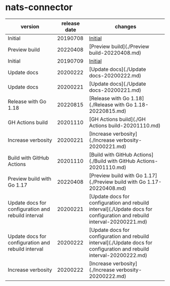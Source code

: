# nats-connector	


|version|release date|changes|
|---|---|---|
|Initial|20190708|[Initial](./Initial-20190708.md)|
|Preview build|20220408|[Preview build](./Preview build-20220408.md)|
|Initial|20190709|[Initial](./Initial-20190709.md)|
|Update docs|20200222|[Update docs](./Update docs-20200222.md)|
|Update docs|20200221|[Update docs](./Update docs-20200221.md)|
|Release with Go 1.18|20220815|[Release with Go 1.18](./Release with Go 1.18-20220815.md)|
|GH Actions build|20201110|[GH Actions build](./GH Actions build-20201110.md)|
|Increase verbosity|20200221|[Increase verbosity](./Increase verbosity-20200221.md)|
|Build with GitHub Actions|20201110|[Build with GitHub Actions](./Build with GitHub Actions-20201110.md)|
|Preview build with Go 1.17|20220408|[Preview build with Go 1.17](./Preview build with Go 1.17-20220408.md)|
|Update docs for configuration and rebuild interval|20200221|[Update docs for configuration and rebuild interval](./Update docs for configuration and rebuild interval-20200221.md)|
|Update docs for configuration and rebuild interval|20200222|[Update docs for configuration and rebuild interval](./Update docs for configuration and rebuild interval-20200222.md)|
|Increase verbosity|20200222|[Increase verbosity](./Increase verbosity-20200222.md)|
